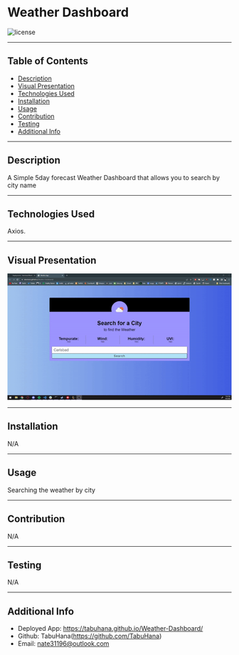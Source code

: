 # Weather Dashboard

  ![license](https://img.shields.io/badge/license-MIT-blue)

  ***
  ## Table of Contents
  - [Description](#description)
  - [Visual Presentation](#visual-presentation)
  - [Technologies Used](#technologies-used)
  - [Installation](#installation)
  - [Usage](#usage)
  - [Contribution](#contribution)
  - [Testing](#testing)
  - [Additional Info](#additional-info)

  ***
  ## Description
  A Simple 5day forecast Weather Dashboard that allows you to search by city name
  
  ***
  ## Technologies Used
  Axios.

  ***
  ## Visual Presentation
  ![VisualPresentation](images/readmeVisualPresentation.gif)

  ***
  ## Installation
  N/A

  ***
  ## Usage
  Searching the weather by city

  ***
  ## Contribution
  N/A

  ***
  ## Testing
  N/A

  ***
  ## Additional Info
  - Deployed App: https://tabuhana.github.io/Weather-Dashboard/
  - Github: TabuHana(https://github.com/TabuHana)
  - Email: nate31196@outlook.com
